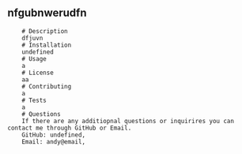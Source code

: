## nfgubnwerudfn  
        # Description  
        dfjuvn  
        # Installation  
        undefined  
        # Usage  
        a  
        # License  
        aa   
        # Contributing  
        a  
        # Tests  
        a  
        # Questions  
        If there are any additiopnal questions or inquirires you can contact me through GitHub or Email.  
        GitHub: undefined,  
        Email: andy@email,    
        